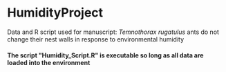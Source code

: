 # HumidityProject
Data and R script used for manuscript: _Temnothorax rugatulus_ ants do not change their nest walls in response to environmental humidity 
#### The script "Humidity_Script.R" is executable so long as all data are loaded into the environment
#### 
